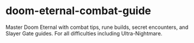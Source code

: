 # doom-eternal-combat-guide
Master Doom Eternal with combat tips, rune builds, secret encounters, and Slayer Gate guides. For all difficulties including Ultra-Nightmare.
